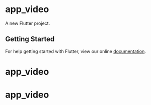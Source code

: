 # app_video

A new Flutter project.

## Getting Started

For help getting started with Flutter, view our online
[documentation](https://flutter.io/).
# app_video
# app_video

